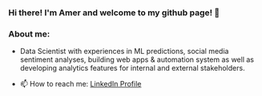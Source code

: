 ### Hi there! I'm Amer and welcome to my github page! 👋

### About me:
- Data Scientist with experiences in ML predictions, social media sentiment analyses, building web apps & automation system as well as developing analytics features for internal and external stakeholders.

- 📫 How to reach me: [LinkedIn Profile](https://www.linkedin.com/in/amerwafiy/)
